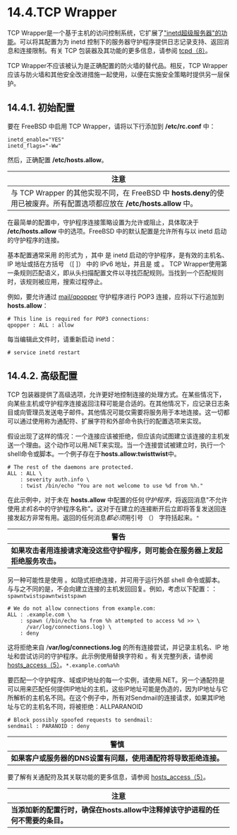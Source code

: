 # 14.4.TCP Wrapper


TCP Wrapper是一个基于主机的访问控制系统，它扩展了["inetd超级服务器"的功能](https://docs.freebsd.org/en/books/handbook/network-servers/index.html#network-inetd)。可以将其配置为为 inetd 控制下的服务器守护程序提供日志记录支持、返回消息和连接限制。有关 TCP 包装器及其功能的更多信息，请参阅 [tcpd（8）](https://www.freebsd.org/cgi/man.cgi?query=tcpd&sektion=8&format=html)。

TCP Wrapper不应该被认为是正确配置的防火墙的替代品。相反，TCP Wrapper应该与防火墙和其他安全改进措施一起使用，以便在实施安全策略时提供另一层保护。

## 14.4.1. 初始配置

要在 FreeBSD 中启用 TCP Wrapper，请将以下行添加到 **/etc/rc.conf** 中：

```
inetd_enable="YES"
inetd_flags="-Ww"
```

然后，正确配置 **/etc/hosts.allow**。

| 注意                                                         |
| ------------------------------------------------------------ |
| 与 TCP Wrapper 的其他实现不同，在 FreeBSD 中 **hosts.deny**的使用已被废弃。所有配置选项都应放在 **/etc/hosts.allow** 中。 |

在最简单的配置中，守护程序连接策略设置为允许或阻止，具体取决于 **/etc/hosts.allow** 中的选项。FreeBSD 中的默认配置是允许所有与以 inetd 启动的守护程序的连接。

基本配置通常采用 的形式为 ，其中 是 inetd 启动的守护程序，是有效的主机名、IP 地址或括在方括号 （[ ]） 中的 IPv6 地址，并且是 或 。 TCP Wrapper使用第一条规则匹配语义，即从头扫描配置文件以寻找匹配规则。当找到一个匹配规则时，该规则被应用，搜索过程停止。

例如，要允许通过 [mail/qpopper](https://cgit.freebsd.org/ports/tree/mail/qpopper/pkg-descr) 守护程序进行 POP3 连接，应将以下行追加到 **hosts.allow**：

```
# This line is required for POP3 connections:
qpopper : ALL : allow
```

每当编辑此文件时，请重新启动 inetd：

```
# service inetd restart
```

## 14.4.2. 高级配置

TCP 包装器提供了高级选项，允许更好地控制连接的处理方式。在某些情况下，向某些主机或守护程序连接返回注释可能是合适的。在其他情况下，应记录日志条目或向管理员发送电子邮件。其他情况可能仅需要将服务用于本地连接。这一切都可以通过使用称为通配符、扩展字符和外部命令执行的配置选项来实现。

假设出现了这样的情况：一个连接应该被拒绝，但应该向试图建立该连接的主机发送一个理由。这个动作可以用.NET来实现。当一个连接尝试被建立时，执行一个shell命令或脚本。一个例子存在于**hosts.allow:twisttwist**中。

```
# The rest of the daemons are protected.
ALL : ALL \
	: severity auth.info \
	: twist /bin/echo "You are not welcome to use %d from %h."
```

在此示例中，对于未在 **hosts.allow** 中配置的任何*守护程序*，将返回消息"不允许使用*主机名*中的守护程序名称"。这对于在建立的连接断开后立即将答复发送回连接发起方非常有用。返回的任何消息*都必须*用引号 （） 字符括起来。`"`

| 警告                                                         |
| ------------------------------------------------------------ |
| **如果攻击者用连接请求淹没这些守护程序，则可能会在服务器上发起拒绝服务攻击。** |

另一种可能性是使用 。如隐式拒绝连接，并可用于运行外部 shell 命令或脚本。与与之不同的是，不会向建立连接的主机发回回复。例如，考虑以下配置：：`spawntwistspawntwistspawn`

```
# We do not allow connections from example.com:
ALL : .example.com \
	: spawn (/bin/echo %a from %h attempted to access %d >> \
	  /var/log/connections.log) \
	: deny
```

这将拒绝来自 /**var/log/connections.log** 的所有连接尝试，并记录主机名、IP 地址和尝试访问的守护程序。此示例使用替换字符和 。有关完整列表，请参阅 [hosts_access（5）](https://www.freebsd.org/cgi/man.cgi?query=hosts_access&sektion=5&format=html)。`*.example.com%a%h`

要匹配一个守护程序、域或IP地址的每一个实例，请使用.NET。另一个通配符是可以用来匹配任何提供IP地址的主机，这些IP地址可能是伪造的，因为IP地址与它所解析的主机名不同。在这个例子中，所有对Sendmail的连接请求，如果其IP地址与它的主机名不同，将被拒绝：ALLPARANOID

```
# Block possibly spoofed requests to sendmail:
sendmail : PARANOID : deny
```

| 警慎                                                         |
| ------------------------------------------------------------ |
| **如果客户或服务器的DNS设置有问题，使用通配符将导致拒绝连接。** |

要了解有关通配符及其关联功能的更多信息，请参阅 [hosts_access（5）](https://www.freebsd.org/cgi/man.cgi?query=hosts_access&sektion=5&format=html)。

| 注意                                                         |
| ------------------------------------------------------------ |
| **当添加新的配置行时，确保在hosts.allow中注释掉该守护进程的任何不需要的条目。** |
